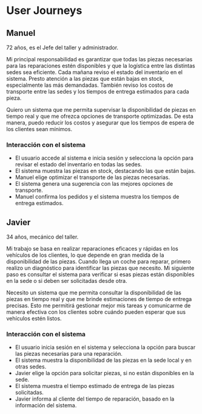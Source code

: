 # User Journeys

## Manuel
72 años, es el Jefe del taller y administrador.

Mi principal responsabilidad es garantizar que todas las piezas necesarias para las reparaciones estén disponibles y que la logística entre las distintas sedes sea eficiente. Cada mañana reviso el estado del inventario en el sistema. Presto atención a las piezas que están bajas en stock, especialmente las más demandadas. También reviso los costos de transporte entre las sedes y los tiempos de entrega estimados para cada pieza.

Quiero un sistema que me permita supervisar la disponibilidad de piezas en tiempo real y que me ofrezca opciones de transporte optimizadas. De esta manera, puedo reducir los costos y asegurar que los tiempos de espera de los clientes sean mínimos.

### Interacción con el sistema
- El usuario accede al sistema e inicia sesión y selecciona la opción para revisar el estado del inventario en todas las sedes.
- El sistema muestra las piezas en stock, destacando las que están bajas.
- Manuel elige optimizar el transporte de las piezas necesarias.
- El sistema genera una sugerencia con las mejores opciones de transporte.
- Manuel confirma los pedidos y el sistema muestra los tiempos de entrega estimados.

## Javier
34 años, mecánico del taller.

Mi trabajo se basa en realizar reparaciones eficaces y rápidas en los vehículos de los clientes, lo que depende en gran medida de la disponibilidad de las piezas. Cuando llega un coche para reparar, primero realizo un diagnóstico para identificar las piezas que necesito. Mi siguiente paso es consultar el sistema para verificar si esas piezas están disponibles en la sede o si deben ser solicitadas desde otra. 
 
Necesito un sistema que me permita consultar la disponibilidad de las piezas en tiempo real y que me brinde estimaciones de tiempo de entrega precisas. Esto me permitirá gestionar mejor mis tareas y comunicarme de manera efectiva con los clientes sobre cuándo pueden esperar que sus vehículos estén listos.

### Interacción con el sistema

- El usuario inicia sesión en el sistema y selecciona la opción para buscar las piezas necesarias para una reparación.
- El sistema muestra la disponibilidad de las piezas en la sede local y en otras sedes.
- Javier elige la opción para solicitar piezas, si no están disponibles en la sede.
- El sistema muestra el tiempo estimado de entrega de las piezas solicitadas.
- Javier informa al cliente del tiempo de reparación, basado en la información del sistema.

